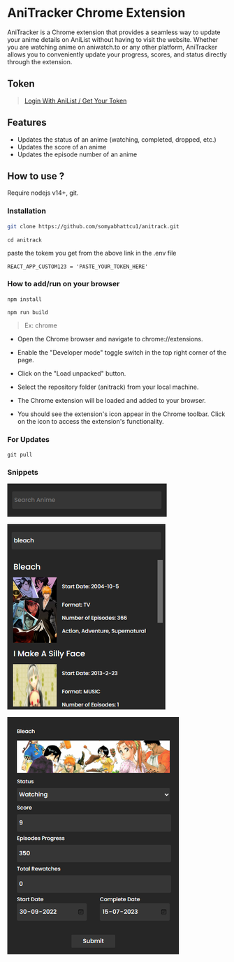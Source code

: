 # AniTracker Chrome Extension

AniTracker is a Chrome extension that provides a seamless way to update your anime details on AniList without having to visit the website. Whether you are watching anime on aniwatch.to or any other platform, AniTracker allows you to conveniently update your progress, scores, and status directly through the extension.

## Token
> [Login With AniList / Get Your Token](https://anilist.co/api/v2/oauth/authorize?client_id=13617&response_type=token)


## Features

* Updates the status of an anime (watching, completed, dropped, etc.)
* Updates the score of an anime
* Updates the episode number of an anime


## How to use ?
Require nodejs v14+, git.

### Installation
```sh
git clone https://github.com/somyabhattcu1/anitrack.git
```
```
cd anitrack
```
paste the tokem you get from the above link in the .env file


```
REACT_APP_CUSTOM123 = 'PASTE_YOUR_TOKEN_HERE'
```

### How to add/run on your browser

```
npm install
```

```
npm run build
```

> Ex: chrome

- Open the Chrome browser and navigate to chrome://extensions.

- Enable the "Developer mode" toggle switch in the top right corner of the page.

- Click on the "Load unpacked" button.

- Select the repository folder (anitrack) from your local machine.

- The Chrome extension will be loaded and added to your browser.

- You should see the extension's icon appear in the Chrome toolbar. Click on the icon to access the extension's functionality.


### For Updates 
```
git pull
```

### Snippets
![search1](public/assets/search1.png) 

![search2](public/assets/search2.png)

![update](public/assets/update.png)








<!-- # Getting Started with Create React App

This project was bootstrapped with [Create React App](https://github.com/facebook/create-react-app).

## Available Scripts

In the project directory, you can run:

### `npm start`

Runs the app in the development mode.\
Open [http://localhost:3000](http://localhost:3000) to view it in your browser.

The page will reload when you make changes.\
You may also see any lint errors in the console.

### `npm test`

Launches the test runner in the interactive watch mode.\
See the section about [running tests](https://facebook.github.io/create-react-app/docs/running-tests) for more information.

### `npm run build`

Builds the app for production to the `build` folder.\
It correctly bundles React in production mode and optimizes the build for the best performance.

The build is minified and the filenames include the hashes.\
Your app is ready to be deployed!

See the section about [deployment](https://facebook.github.io/create-react-app/docs/deployment) for more information.

### `npm run eject`

**Note: this is a one-way operation. Once you `eject`, you can't go back!**

If you aren't satisfied with the build tool and configuration choices, you can `eject` at any time. This command will remove the single build dependency from your project.

Instead, it will copy all the configuration files and the transitive dependencies (webpack, Babel, ESLint, etc) right into your project so you have full control over them. All of the commands except `eject` will still work, but they will point to the copied scripts so you can tweak them. At this point you're on your own.

You don't have to ever use `eject`. The curated feature set is suitable for small and middle deployments, and you shouldn't feel obligated to use this feature. However we understand that this tool wouldn't be useful if you couldn't customize it when you are ready for it.

## Learn More

You can learn more in the [Create React App documentation](https://facebook.github.io/create-react-app/docs/getting-started).

To learn React, check out the [React documentation](https://reactjs.org/).

### Code Splitting

This section has moved here: [https://facebook.github.io/create-react-app/docs/code-splitting](https://facebook.github.io/create-react-app/docs/code-splitting)

### Analyzing the Bundle Size

This section has moved here: [https://facebook.github.io/create-react-app/docs/analyzing-the-bundle-size](https://facebook.github.io/create-react-app/docs/analyzing-the-bundle-size)

### Making a Progressive Web App

This section has moved here: [https://facebook.github.io/create-react-app/docs/making-a-progressive-web-app](https://facebook.github.io/create-react-app/docs/making-a-progressive-web-app)

### Advanced Configuration

This section has moved here: [https://facebook.github.io/create-react-app/docs/advanced-configuration](https://facebook.github.io/create-react-app/docs/advanced-configuration)

### Deployment

This section has moved here: [https://facebook.github.io/create-react-app/docs/deployment](https://facebook.github.io/create-react-app/docs/deployment)

### `npm run build` fails to minify

This section has moved here: [https://facebook.github.io/create-react-app/docs/troubleshooting#npm-run-build-fails-to-minify](https://facebook.github.io/create-react-app/docs/troubleshooting#npm-run-build-fails-to-minify) -->
